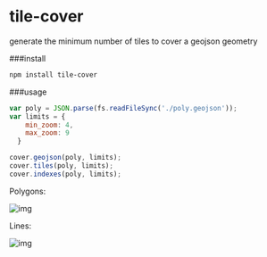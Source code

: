 tile-cover
==========

generate the minimum number of tiles to cover a geojson geometry

###install

```bash
npm install tile-cover
```

###usage

```js
var poly = JSON.parse(fs.readFileSync('./poly.geojson'));
var limits = {
  	min_zoom: 4,
  	max_zoom: 9
  }

cover.geojson(poly, limits);
cover.tiles(poly, limits);
cover.indexes(poly, limits);
```

Polygons:

![img](https://dl.dropbox.com/s/48cj16fvt8nyh3o/Screenshot%202014-08-06%2013.34.12.png)

Lines:

![img](https://dl.dropbox.com/s/u32bq56adqwhpyy/Screenshot%202014-08-06%2013.30.31.png)